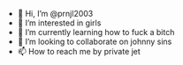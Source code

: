 - 👋 Hi, I’m @prnjl2003
- 👀 I’m interested in girls
- 🌱 I’m currently learning how to fuck a bitch
- 💞️ I’m looking to collaborate on johnny sins
- 📫 How to reach me by private jet

<!---
prnjl2003/prnjl2003 is a ✨ special ✨ repository because its `README.md` (this file) appears on your GitHub profile.
You can click the Preview link to take a look at your changes.
--->
